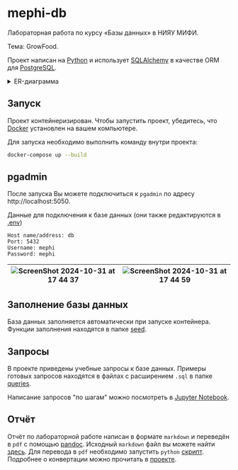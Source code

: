 # mephi-db

Лабораторная работа по курсу «Базы данных» в НИЯУ МИФИ.

Тема: GrowFood.

Проект написан на [Python](https://www.python.org) и использует [SQLAlchemy](https://www.sqlalchemy.org) в качестве ORM для [PostgreSQL](https://www.postgresql.org).

<details>
  <summary>ER-диаграмма</summary>
  <p align="center">
    <img src=https://github.com/user-attachments/assets/f9b7139a-fb85-4151-bff0-e80789edbc35 width=50%/>
  </p>
</details>

## Запуск

Проект контейнеризирован. Чтобы запустить проект, убедитесь, что [Docker](https://www.docker.com) установлен на вашем компьютере.

Для запуска необходимо выполнить команду внутри проекта:

```bash
docker-compose up --build
```

## pgadmin

После запуска Вы можете подключиться к `pgadmin` по адресу http://localhost:5050.

Данные для подключения к базе данных (они также редактируются в [.env](./.env))

```plaintext
Host name/address: db
Port: 5432
Username: mephi
Password: mephi
```

| ![ScreenShot 2024-10-31 at 17 44 37](https://github.com/user-attachments/assets/61cf24b7-4c4b-4d62-83a8-317608e5178c) | ![ScreenShot 2024-10-31 at 17 44 59](https://github.com/user-attachments/assets/4df29aa5-a397-40e4-9ea8-2f95e1ca0770) |
| --------------------------------------------------------------------------------------------------------------------- | --------------------------------------------------------------------------------------------------------------------- |

## Заполнение базы данных

База данных заполняется автоматически при запуске контейнера. Функции заполнения находятся в папке [seed](./app/seeders).

## Запросы

В проекте приведены учебные запросы к базе данных. Примеры готовых запросов находятся в файлах с расширением `.sql` в папке [queries](./queries).

Написание запросов "по шагам" можно посмотреть в [Jupyter Notebook](./queries/notebook.ipynb).

## Отчёт

Отчёт по лабораторной работе написан в формате `markdown` и переведён в `pdf` с помощью [pandoc](https://pandoc.org). Исходный `markdown` файл вы можете найти [здесь](./report/src/report.md). Для перевода в `pdf` необходимо запустить `python` [скрипт](./report/scripts/build.py). Подробнее о конвертации можно прочитать в [проекте](https://github.com/retrobannerS/pandoc_markdown_build_system).